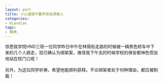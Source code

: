 ```yaml
---
layout: post
title: 小心谨慎不要声张低调做人
categories:
- Diandian
tags:
- 精神, 
---
```

惊悉我学院HND三班一位同学昨日中午在林荫街走路的时候被一辆黑色轿车中下来的几个人掳走，现已确认为绑架案，难怪我下午去的时候学校的保安都神色慌张地站在校门口呢！
<br />
<br />另外，为这位同学祈祷，希望他能顺利获释。不论绑架者处于何种理由，都应被制裁！